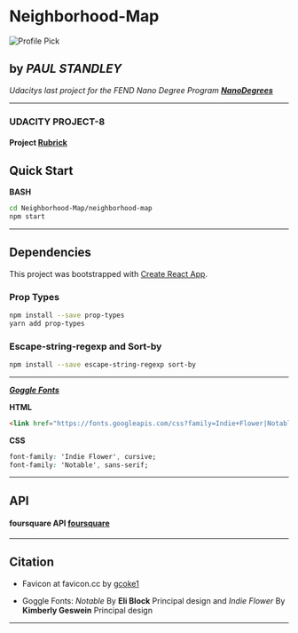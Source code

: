# **Neighborhood-Map**

![Profile Pick](http://res.cloudinary.com/pieol2/image/upload/v1516543296/profile-small.png)

## by _**PAUL STANDLEY**_

_Udacitys last project for the FEND Nano Degree Program_ _**[NanoDegrees](udacity.com/nanodegrees)**_

---

### UDACITY PROJECT-8

#### Project __[Rubrick](https://review.udacity.com/#!/rubrics/1351/view)__

## Quick Start

**BASH**

```BASH
cd Neighborhood-Map/neighborhood-map
npm start
```

---

## **Dependencies**

This project was bootstrapped with [Create React App](https://github.com/facebookincubator/create-react-app).

### Prop Types

```BASH
npm install --save prop-types
yarn add prop-types
```

### Escape-string-regexp and Sort-by

```BASH
npm install --save escape-string-regexp sort-by
```

---

_**[Goggle Fonts](https://fonts.google.com/?selection.family=Indie+Flower|Notable)**_

**HTML**


```HTML
<link href="https://fonts.googleapis.com/css?family=Indie+Flower|Notable" rel="stylesheet">
```

**CSS**


```CSS
font-family: 'Indie Flower', cursive;
font-family: 'Notable', sans-serif;
```

---

## **API**

#### foursquare API [foursquare](https://foursquare.com)

---

## **Citation**

* Favicon at favicon.cc by [gcoke1](https://www.favicon.cc/?action=icon&file_id=873941)

* Goggle Fonts: _Notable_ By __Eli Block__
Principal design and _Indie Flower_ By __Kimberly Geswein__
Principal design
---